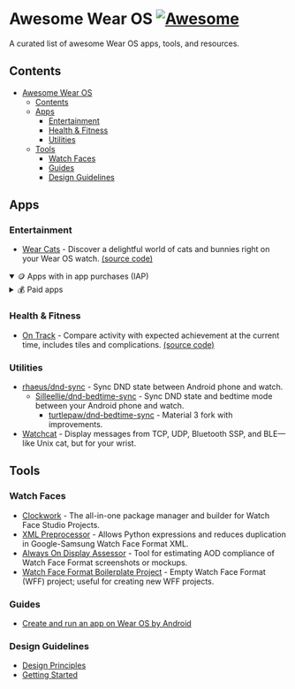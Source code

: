 # Awesome Wear OS [![Awesome](https://awesome.re/badge.svg)](https://awesome.re)

A curated list of awesome Wear OS apps, tools, and resources.

<!--
#### Submit your project

We welcome all Wear OS projects - free, paid, open or closed source! Check out our [contribution guidelines](CONTRIBUTING.md) to add your project!
-->
## Contents

- [Awesome Wear OS ](#awesome-wear-os-)
  - [Contents](#contents)
  - [Apps](#apps)
    - [Entertainment](#entertainment)
    - [Health \& Fitness](#health--fitness)
    - [Utilities](#utilities)
  - [Tools](#tools)
    - [Watch Faces](#watch-faces)
    - [Guides](#guides)
    - [Design Guidelines](#design-guidelines)

## Apps

### Entertainment

- [Wear Cats](https://play.google.com/store/apps/details?id=com.turtlepaw.cats) - Discover a delightful world of cats and bunnies right on your Wear OS watch. [(source code)](https://github.com/Turtlepaw/wear-cats)

<details open>
<summary>🪙 Apps with in app purchases (IAP)</summary>
</details>

<details>
<summary>💰 Paid apps</summary>
</details>

### Health & Fitness

- [On Track](https://play.google.com/store/apps/details?id=au.gondwanasoftware.ontrack) - Compare activity with expected achievement at the current time, includes tiles and complications. [(source code)](https://github.com/gondwanasoft/wear-os-on-track/tree/master)

### Utilities

- [rhaeus/dnd-sync](https://github.com/rhaeus/dnd-sync) - Sync DND state between Android phone and watch.
  - [Silleellie/dnd-bedtime-sync](https://github.com/Silleellie/dnd-bedtime-sync) - Sync DND state and bedtime mode between your Android phone and watch.
    - [turtlepaw/dnd-bedtime-sync](https://github.com/turtlepaw/dnd-bedtime-sync) - Material 3 fork with improvements.
- [Watchcat](https://github.com/AuroraRAS/watchcat) - Display messages from TCP, UDP, Bluetooth SSP, and BLE—like Unix cat, but for your wrist.

## Tools

### Watch Faces

- [Clockwork](https://github.com/Turtlepaw/clockwork) - The all-in-one package manager and builder for Watch Face Studio Projects.
- [XML Preprocessor](https://github.com/gondwanasoft/xml-preprocessor) - Allows Python expressions and reduces duplication in Google-Samsung Watch Face Format XML.
- [Always On Display Assessor](https://github.com/gondwanasoft/wff-aod) - Tool for estimating AOD compliance of Watch Face Format screenshots or mockups.
- [Watch Face Format Boilerplate Project](https://github.com/gondwanasoft/wff-boilerplate) - Empty Watch Face Format (WFF) project; useful for creating new WFF projects.

### Guides

- [Create and run an app on Wear OS by Android](https://developer.android.com/training/wearables/get-started/creating)

### Design Guidelines

- [Design Principles](https://developer.android.com/design/ui/wear/guides/foundations/design-principles)
- [Getting Started](https://developer.android.com/design/ui/wear/guides/foundations/getting-started)
